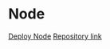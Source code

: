 # Node

[Deploy Node](https://franticus.github.io/Node/)
[Repository link](https://github.com/franticus/Node)

